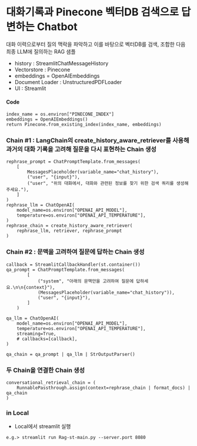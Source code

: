 # 대화기록과 Pinecone 벡터DB 검색으로 답변하는 Chatbot 
대화 이력으로부터 질의 맥락을 파악하고 이를 바탕으로 벡터DB를 검색, 조합한 다음 최종 LLM에 질의하는 RAG 샘플
- history : StreamlitChatMessageHistory
- Vectorstore : Pinecone
- embeddings = OpenAIEmbeddings
- Document Loader : UnstructuredPDFLoader
- UI : Streamlit
#### Code
```
index_name = os.environ["PINECONE_INDEX"]
embeddings = OpenAIEmbeddings()
return Pinecone.from_existing_index(index_name, embeddings)
```

### Chain #1 : LangChain의 create_history_aware_retriever를 사용해 과거의 대화 기록을 고려해 질문을 다시 표현하는 Chain 생성
```
rephrase_prompt = ChatPromptTemplate.from_messages(
    [
        MessagesPlaceholder(variable_name="chat_history"),
        ("user", "{input}"),
        ("user", "위의 대화에서, 대화와 관련된 정보를 찾기 위한 검색 쿼리를 생성해 주세요."),
    ]
)
rephrase_llm = ChatOpenAI(
    model_name=os.environ["OPENAI_API_MODEL"],
    temperature=os.environ["OPENAI_API_TEMPERATURE"],
)
rephrase_chain = create_history_aware_retriever(
    rephrase_llm, retriever, rephrase_prompt
)
```

### Chain #2 : 문맥을 고려하여 질문에 답하는 Chain 생성   
```
callback = StreamlitCallbackHandler(st.container())
qa_prompt = ChatPromptTemplate.from_messages(
        [
            ("system", "아래의 문맥만을 고려하여 질문에 답하세요.\n\n{context}"),
            (MessagesPlaceholder(variable_name="chat_history")),
            ("user", "{input}"),
        ]
    )

qa_llm = ChatOpenAI(
    model_name=os.environ["OPENAI_API_MODEL"],
    temperature=os.environ["OPENAI_API_TEMPERATURE"],
    streaming=True,
    # callbacks=[callback],
)

qa_chain = qa_prompt | qa_llm | StrOutputParser()
```

### 두 Chain을 연결한 Chain 생성  
```
conversational_retrieval_chain = (
    RunnablePassthrough.assign(context=rephrase_chain | format_docs) | qa_chain
)
```

### in Local
- Local에서 streamlit 실행
```
e.g.> streamlit run Rag-st-main.py --server.port 8080
```
